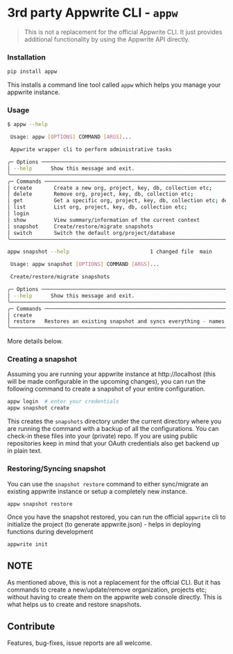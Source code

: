 # 3rd party Appwrite CLI - `appw`

> This is not a replacement for the official Appwrite CLI. It just provides
> additional functionality by using the Appwrite API directly.

### Installation
```sh
pip install appw
```

This installs a command line tool called `appw` which helps you manage your
appwrite instance.


### Usage

```sh
$ appw --help

 Usage: appw [OPTIONS] COMMAND [ARGS]...

 Appwrite wrapper cli to perform administrative tasks

╭─ Options ─────────────────────────────────────────────────────────────────────────────────╮
│ --help      Show this message and exit.                                                   │
╰───────────────────────────────────────────────────────────────────────────────────────────╯
╭─ Commands ────────────────────────────────────────────────────────────────────────────────╮
│ create       Create a new org, project, key, db, collection etc;                          │
│ delete       Remove org, project, key, db, collection etc;                                │
│ get          Get a specific org, project, key, db, collection etc; details                │
│ list         List org, project, key, db, collection etc;                                  │
│ login                                                                                     │
│ show         View summary/information of the current context                              │
│ snapshot     Create/restore/migrate snapshots                                             │
│ switch       Switch the default org/project/database                                      │
╰───────────────────────────────────────────────────────────────────────────────────────────╯
```

```sh
appw snapshot --help                          1 changed file  main

 Usage: appw snapshot [OPTIONS] COMMAND [ARGS]...

 Create/restore/migrate snapshots

╭─ Options ─────────────────────────────────────────────────────────────────────────────────╮
│ --help      Show this message and exit.                                                   │
╰───────────────────────────────────────────────────────────────────────────────────────────╯
╭─ Commands ────────────────────────────────────────────────────────────────────────────────╮
│ create                                                                                    │
│ restore   Restores an existing snapshot and syncs everything - names, schema and more     │
╰───────────────────────────────────────────────────────────────────────────────────────────╯
```

More details below.


### Creating a snapshot
Assuming you are running your appwrite instance at http://localhost (this will
be made configurable in the upcoming changes), you can run the following
command to create a snapshot of your entire configuration.

```sh
appw login  # enter your credentials
appw snapshot create
```

This creates the `snapshots` directory under the current directory where you
are running the command with a backup of all the configurations. You can
check-in these files into your (private) repo. If you are using public
repositories keep in mind that your OAuth credentials also get backend up in
plain text.

### Restoring/Syncing snapshot
You can use the `snapshot restore` command to either sync/migrate an existing
appwrite instance or setup a completely new instance.

```sh
appw snapshot restore
```

Once you have the snapshot restored, you can run the official `appwrite` cli to
initialize the project (to generate appwrite.json) - helps in deploying functions
during development

```
appwrite init
```

## NOTE
As mentioned above, this is not a replacement for the offcial CLI. But it has
commands to create a new/update/remove organization, projects etc; without
having to create them on the appwrite web console directly. This is what helps
us to create and restore snapshots.

## Contribute
Features, bug-fixes, issue reports are all welcome.
